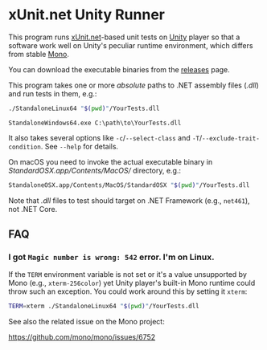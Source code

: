 xUnit.net Unity Runner
======================

This program runs [xUnit.net]-based unit tests on [Unity] player so that
a software work well on Unity's peculiar runtime environment, which differs
from stable [Mono].

You can download the executable binaries from the [releases] page.

This program takes one or more *absolute* paths to .NET assembly files (*.dll*)
and run tests in them, e.g.:

~~~~ bash
./StandaloneLinux64 "$(pwd)"/YourTests.dll
~~~~

~~~~ pwsh
StandaloneWindows64.exe C:\path\to\YourTests.dll
~~~~

It also takes several options like `-c`/`--select-class` and
`-T`/`--exclude-trait-condition`.  See `--help` for details.

On macOS you need to invoke the actual executable binary in
*StandardOSX.app/Contents/MacOS/* directory, e.g.:

~~~~ bash
StandaloneOSX.app/Contents/MacOS/StandardOSX "$(pwd)"/YourTests.dll
~~~~

Note that *.dll* files to test should target on .NET Framework (e.g., `net461`),
not .NET Core.

[xUnit.net]: https://xunit.net/
[Unity]: https://xunit.net/
[Mono]: https://www.mono-project.com/
[releases]: https://github.com/planetarium/xunit-unity-runner/releases


FAQ
---

### I got `Magic number is wrong: 542` error.  I'm on Linux.

If the `TERM` environment variable is not set or it's a value unsupported by
Mono (e.g., `xterm-256color`) yet Unity player's built-in Mono runtime could
throw such an exception.  You could work around this by setting it `xterm`:

~~~~ bash
TERM=xterm ./StandaloneLinux64 "$(pwd)"/YourTests.dll
~~~~

See also the related issue on the Mono project:

<https://github.com/mono/mono/issues/6752>
